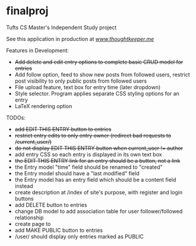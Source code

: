 # finalproj
Tufts CS Master's Independent Study project

See this application in production at *www.thoughtkeeper.me*

Features in Development:
* ~~Add delete and edit entry options to complete basic CRUD model for entries~~
* Add follow option, feed to show new posts from followed users, restrict post visibility to only public posts from followed users
* File upload feature, text box for entry time (later dropdown)
* Style selector. Program applies separate CSS styling options for an entry
* LaTeX rendering option

TODOs:
* ~~add EDIT THIS ENTRY button to entries~~
* ~~restrict entry edits to only entry owner (redirect bad requests to /current\_user/<username>)~~
* ~~do not display EDIT THIS ENTRY button when current\_user != author~~
* add entry CSS so each entry is displayed in its own text box
* ~~the EDIT THIS ENTRY link for an entry should be a button, not a link~~
* the Entry model "time" field should be renamed to "created"
* the Entry model should have a "last modified" field
* the Entry model has an entry field which should be a content field instead
* create description at /index of site's purpose, with register and login buttons
* add DELETE button to entries
* change DB model to add association table for user follower/followed relationship
* create page to 
* add MAKE PUBLIC button to entries
* /user/<username> should display only entries marked as PUBLIC

